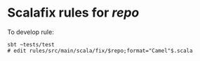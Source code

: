 # Scalafix rules for $repo$

To develop rule:
```
sbt ~tests/test
# edit rules/src/main/scala/fix/$repo;format="Camel"$.scala
```

